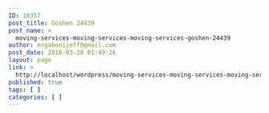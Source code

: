 ```yaml
---
ID: 10357
post_title: Goshen 24439
post_name: >
  moving-services-moving-services-moving-services-goshen-24439
author: mrgabonijeff@gmail.com
post_date: 2018-03-28 01:49:26
layout: page
link: >
  http://localhost/wordpress/moving-services-moving-services-moving-services-goshen-24439/
published: true
tags: [ ]
categories: [ ]
---
```

